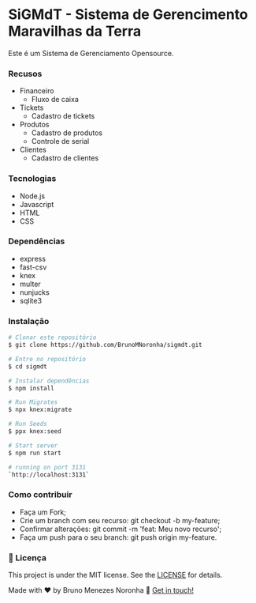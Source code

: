 # SiGMdT - Sistema de Gerencimento Maravilhas da Terra
Este é um Sistema de Gerenciamento Opensource.

### Recusos

- Financeiro
	- Fluxo de caixa
- Tickets
	- Cadastro de tickets
- Produtos
	- Cadastro de produtos
	- Controle de serial
- Clientes
	- Cadastro de clientes

### Tecnologias
- Node.js
- Javascript
- HTML
- CSS

### Dependências
- express
- fast-csv
- knex
- multer
- nunjucks
- sqlite3

### Instalação 
```bash
# Clonar este repositório
$ git clone https://github.com/BrunoMNoronha/sigmdt.git

# Entre no repositório
$ cd sigmdt

# Instalar dependências
$ npm install

# Run Migrates
$ npx knex:migrate

# Run Seeds
$ ppx knex:seed

# Start server
$ npm run start

# running on port 3131
`http://localhost:3131`
```

### Como contribuir
- Faça um Fork;
- Crie um branch com seu recurso: git checkout -b my-feature;
- Confirmar alterações: git commit -m 'feat: Meu novo recurso';
- Faça um push para o seu branch: git push origin my-feature.

### 📝 Licença
This project is under the MIT license. See the [LICENSE](https://github.com/DanielObara/NLW-1.0/blob/master/LICENSE) for details.

Made with ♥ by Bruno Menezes Noronha 👋 [Get in touch!](https://www.linkedin.com/in/brunomnoronha/)
